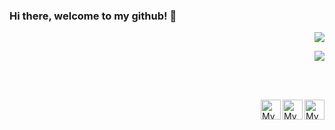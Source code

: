 ### Hi there, welcome to my github! 👋

<p align="right">
  <img src="https://github-readme-stats.vercel.app/api?username=ubsefor&count_private=true&show_icons=true&bg_color=30,e96443,904e95&theme=synthwave&title_color=fff&text_color=fff&line_height=22&custom_title=Ubsefor%E2%80%99s+Depot">
</p>

<p align="right">
  <img src="https://github-readme-stats.vercel.app/api/top-langs/?username=Ubsefor&layout=compact&bg_color=30,e96443,904e95&title_color=fff&text_color=fff">
</p>

<br><br>

<a href="https://github.com/ubsefor">
	<img width="32" align="right"
		 alt="My GitHub profile"
		 src="https://cdn.jsdelivr.net/npm/simple-icons@v3/icons/github.svg">
</a>

<a href="https://t.me/ubsefor">
	<img width="32" align="right"
		 alt="My LinkedIn profile"
		 src="https://cdn.jsdelivr.net/npm/simple-icons@v3/icons/telegram.svg">
</a>

<a href="https://twitter.com/ubsefor">
	<img width="32" align="right"
		 alt="My Twitter profile"
		 src="https://cdn.jsdelivr.net/npm/simple-icons@v3/icons/twitter.svg">
</a>

